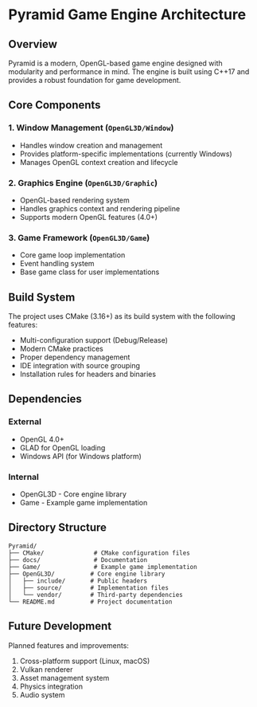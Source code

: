 # Pyramid Game Engine Architecture

## Overview

Pyramid is a modern, OpenGL-based game engine designed with modularity and performance in mind. The engine is built using C++17 and provides a robust foundation for game development.

## Core Components

### 1. Window Management (`OpenGL3D/Window`)
- Handles window creation and management
- Provides platform-specific implementations (currently Windows)
- Manages OpenGL context creation and lifecycle

### 2. Graphics Engine (`OpenGL3D/Graphic`)
- OpenGL-based rendering system
- Handles graphics context and rendering pipeline
- Supports modern OpenGL features (4.0+)

### 3. Game Framework (`OpenGL3D/Game`)
- Core game loop implementation
- Event handling system
- Base game class for user implementations

## Build System

The project uses CMake (3.16+) as its build system with the following features:
- Multi-configuration support (Debug/Release)
- Modern CMake practices
- Proper dependency management
- IDE integration with source grouping
- Installation rules for headers and binaries

## Dependencies

### External
- OpenGL 4.0+
- GLAD for OpenGL loading
- Windows API (for Windows platform)

### Internal
- OpenGL3D - Core engine library
- Game - Example game implementation

## Directory Structure

```
Pyramid/
├── CMake/              # CMake configuration files
├── docs/               # Documentation
├── Game/               # Example game implementation
├── OpenGL3D/          # Core engine library
│   ├── include/       # Public headers
│   ├── source/        # Implementation files
│   └── vendor/        # Third-party dependencies
└── README.md          # Project documentation
```

## Future Development

Planned features and improvements:
1. Cross-platform support (Linux, macOS)
2. Vulkan renderer
3. Asset management system
4. Physics integration
5. Audio system
